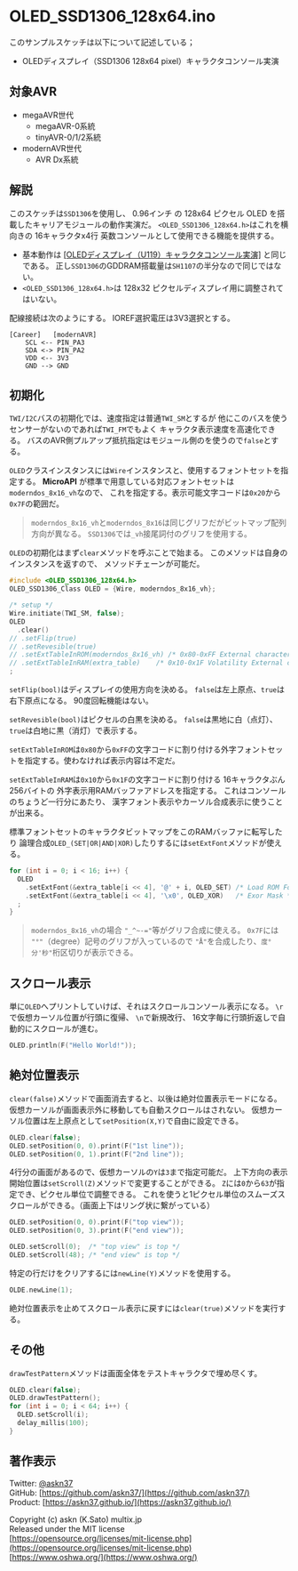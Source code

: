 # OLED_SSD1306_128x64.ino

このサンプルスケッチは以下について記述している；

- OLEDディスプレイ（SSD1306 128x64 pixel）キャラクタコンソール実演

## 対象AVR

- megaAVR世代
  - megaAVR-0系統
  - tinyAVR-0/1/2系統
- modernAVR世代
  - AVR Dx系統

## 解説

このスケッチは`SSD1306`を使用し、
0.96インチ の 128x64 ピクセル OLED を搭載したキャリアモジュールの動作実演だ。
`<OLED_SSD1306_128x64.h>`はこれを横向きの 16キャラクタx4行 英数コンソールとして使用できる機能を提供する。

- 基本動作は
[[OLEDディスプレイ（U119）キャラクタコンソール実演]](https://github.com/askn37/M5_Modules_lib/tree/main/examples/M5_OLED_Console)
と同じである。
正し`SSD1306`のGDDRAM搭載量は`SH1107`の半分なので同じではない。
- `<OLED_SSD1306_128x64.h>`は 128x32 ピクセルディスプレイ用に調整されてはいない。

配線接続は次のようにする。
IOREF選択電圧は3V3選択とする。

```plain
[Career]   [modernAVR]
    SCL <-- PIN_PA3
    SDA <-> PIN_PA2
    VDD <-- 3V3
    GND --> GND
```

## 初期化

`TWI/I2C`バスの初期化では、速度指定は普通`TWI_SM`とするが
他にこのバスを使うセンサーがないのであれば`TWI_FM`でもよく
キャラクタ表示速度を高速化できる。
バスのAVR側プルアップ抵抗指定はモジュール側のを使うので`false`とする。

`OLED`クラスインスタンスには`Wire`インスタンスと、使用するフォントセットを指定する。
__MicroAPI__ が標準で用意している対応フォントセットは`moderndos_8x16_vh`なので、
これを指定する。表示可能文字コードは`0x20`から`0x7F`の範囲だ。

> `moderndos_8x16_vh`と`moderndos_8x16`は同じグリフだがビットマップ配列方向が異なる。
> `SSD1306`では`_vh`接尾詞付のグリフを使用する。

`OLED`の初期化はまず`clear`メソッドを呼ぶことで始まる。
このメソッドは自身のインスタンスを返すので、
メソッドチェーンが可能だ。

```c
#include <OLED_SSD1306_128x64.h>
OLED_SSD1306_Class OLED = {Wire, moderndos_8x16_vh};

/* setup */
Wire.initiate(TWI_SM, false);
OLED
  .clear()
// .setFlip(true)
// .setRevesible(true)
// .setExtTableInROM(moderndos_8x16_vh) /* 0x80-0xFF External character bank */
// .setExtTableInRAM(extra_table)    /* 0x10-0x1F Volatility External character area */
;
```

`setFlip(bool)`はディスプレイの使用方向を決める。
`false`は左上原点、`true`は右下原点になる。
90度回転機能はない。

`setRevesible(bool)`はピクセルの白黒を決める。
`false`は黒地に白（点灯）、`true`は白地に黒（消灯）で表示する。

`setExtTableInROM`は`0x80`から`0xFF`の文字コードに割り付ける外字フォントセットを指定する。使わなければ表示内容は不定だ。

`setExtTableInRAM`は`0x10`から`0x1F`の文字コードに割り付ける
16キャラクタぶん 256バイトの 外字表示用RAMバッファアドレスを指定する。
これはコンソールのちょうど一行分にあたり、
漢字フォント表示やカーソル合成表示に使うことが出来る。

標準フォントセットのキャラクタビットマップをこのRAMバッファに転写したり
論理合成`OLED_(SET|OR|AND|XOR)`したりするには`setExtFont`メソッドが使える。

```c
for (int i = 0; i < 16; i++) {
  OLED
    .setExtFont(&extra_table[i << 4], '@' + i, OLED_SET) /* Load ROM Font */
    .setExtFont(&extra_table[i << 4], '\x0', OLED_XOR)   /* Exor Mask */
  ;
}
```

> `moderndos_8x16_vh`の場合
`"_^~-="`等がグリフ合成に使える。
`0x7F`には `"°"`（degree）記号のグリフが入っているので
`"Å"`を合成したり、`度°分'秒"`桁区切りが表示できる。

## スクロール表示

単に`OLED`へプリントしていけば、それはスクロールコンソール表示になる。
`\r`で仮想カーソル位置が行頭に復帰、
`\n`で新規改行、
16文字毎に行頭折返しで自動的にスクロールが進む。

```c
OLED.println(F("Hello World!"));
```

## 絶対位置表示

`clear(false)`メソッドで画面消去すると、以後は絶対位置表示モードになる。
仮想カーソルが画面表示外に移動しても自動スクロールはされない。
仮想カーソル位置は左上原点として`setPosition(X,Y)`で自由に設定できる。

```c
OLED.clear(false);
OLED.setPosition(0, 0).print(F("1st line"));
OLED.setPosition(0, 1).print(F("2nd line"));
```

4行分の画面があるので、仮想カーソルの`Y`は`3`まで指定可能だ。
上下方向の表示開始位置は`setScroll(Z)`メソッドで変更することができる。
`Z`には`0`から`63`が指定でき、ピクセル単位で調整できる。
これを使うと1ピクセル単位のスムーズスクロールができる。（画面上下はリング状に繋がっている）

```c
OLED.setPosition(0, 0).print(F("top view"));
OLED.setPosition(0, 3).print(F("end view"));

OLED.setScroll(0);  /* "top view" is top */
OLED.setScroll(48); /* "end view" is top */
```

特定の行だけをクリアするには`newLine(Y)`メソッドを使用する。

```c
OLDE.newLine(1);
```

絶対位置表示を止めてスクロール表示に戻すには`clear(true)`メソッドを実行する。

## その他

`drawTestPattern`メソッドは画面全体をテストキャラクタで埋め尽くす。

```c
OLED.clear(false);
OLED.drawTestPattern();
for (int i = 0; i < 64; i++) {
  OLED.setScroll(i);
  delay_millis(100);
}
```

## 著作表示

Twitter: [@askn37](https://twitter.com/askn37) \
GitHub: [https://github.com/askn37/](https://github.com/askn37/) \
Product: [https://askn37.github.io/](https://askn37.github.io/)

Copyright (c) askn (K.Sato) multix.jp \
Released under the MIT license \
[https://opensource.org/licenses/mit-license.php](https://opensource.org/licenses/mit-license.php) \
[https://www.oshwa.org/](https://www.oshwa.org/)
